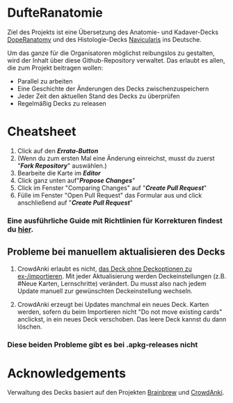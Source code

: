 # DufteRanatomie
Ziel des Projekts ist eine Übersetzung des Anatomie- und Kadaver-Decks [DopeRanatomy](https://www.reddit.com/r/medicalschoolanki/comments/gx128c/fully_tagged_dope_anatomy/) und des Histologie-Decks [Navicularis](https://www.reddit.com/r/medicalschoolanki/comments/beg21n/navis_histology/) ins Deutsche.

Um das ganze für die Organisatoren möglichst reibungslos zu gestalten, wird der Inhalt über diese Github-Repository verwaltet. Das erlaubt es allen, die zum Projekt beitragen wollen:
- Parallel zu arbeiten
- Eine Geschichte der Änderungen des Decks zwischenzuspeichern
- Jeder Zeit den aktuellen Stand des Decks zu überprüfen
- Regelmäßig Decks zu releasen

# Cheatsheet
1. Click auf den _**Errata-Button**_
2. (Wenn du zum ersten Mal eine Änderung einreichst, musst du zuerst "_**Fork Repository**_" auswählen.)
3. Bearbeite die Karte im _**Editor**_
4. Click ganz unten auf"_**Propose Changes**_"
5. Click im Fenster "Comparing Changes" auf "_**Create Pull Request**_"
6. Fülle im Fenster "Open Pull Request" das Formular aus und click anschließend auf "_**Create Pull Request**_"

### Eine ausführliche Guide mit Richtlinien für Korrekturen findest du [hier](https://github.com/sannennetarou/DufteRanatomie/blob/main/CONTRIBUTING.md).

## Probleme bei manuellem aktualisieren des Decks
1. CrowdAnki erlaubt es nicht, [das Deck ohne Deckoptionen zu ex-/importieren](https://github.com/Stvad/CrowdAnki/issues/61). Mit jeder Aktualisierung werden Deckeinstellungen (z.B. #Neue Karten, Lernschritte) verändert.
Du musst also nach jedem Update manuell zur gewünschten Deckeinstellung wechseln.

2. CrowdAnki erzeugt bei Updates manchmal ein neues Deck. Karten werden, sofern du beim Importieren nicht "Do not move existing cards" anclickst, in ein neues Deck verschoben. Das leere Deck kannst du dann löschen.

### Diese beiden Probleme gibt es bei .apkg-releases nicht

# Acknowledgements
Verwaltung des Decks basiert auf den Projekten [Brainbrew](https://github.com/ohare93/brain-brew) und [CrowdAnki](https://github.com/Stvad/CrowdAnki).
